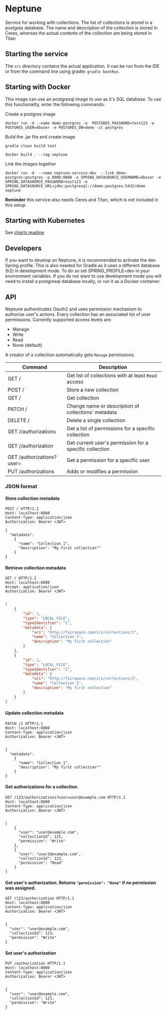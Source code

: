 # Neptune
Service for working with collections. The list of collections is stored in a postgres database.
The name and description of the collection is stored in Ceres, whereas the actual contents of the
collection are being stored in Titan

## Starting the service
The `src` directory contains the actual application. It can be run from the IDE or from the command line
using gradle: `gradle bootRun`.

## Starting with Docker
This image can use an postgresql image to use as it's SQL database. To use this functionality, enter the following commands:

Create a postgres image

`docker run -d --name demo-postgres -e  POSTGRES_PASSWORD=test123 -e POSTGRES_USER=dbuser -e POSTGRES_DB=demo -it postgres`

Build the .jar file and create image

`gradle clean build test`

`docker build . --tag neptune`

Link the images together

`docker run -d  --name neptune-service-dev  --link demo-postgres:postgres -p 8080:8080 -e SPRING_DATASOURCE_USERNAME=dbuser -e SPRING_DATASOURCE_PASSWORD=test123 -e SPRING_DATASOURCE_URL=jdbc:postgresql://demo-postgres:5432/demo neptune`

**Reminder** this service also needs Ceres and Titan, which is not included in this setup.

## Starting with Kubernetes

See [charts readme](/charts/neptune/README.md)

## Developers

If you want to develop on Neptune, it is recommended to activate the dev Spring profile. This is also needed for Gradle as
it uses a different database (h2) in development mode. To do so set SPRING_PROFILE=dev in your environment variables.
If you do not want to use development mode you will need to install a postgresql database locally, or run it as a Docker 
container.

## API

Neptune authenticates Oauth2 and uses permission mechanism to authorize user's actions.
Every collection has an associated list of user permissions. Currently supported access levels are:
- Manage
- Write
- Read
- None (default)


A creator of a collection automatically gets `Manage` permissions. 

| Command | Description |
| --- | --- |
| GET / | Get list of collections with at least `Read` access  |
| POST / | Store a new collection |
| GET /<id> | Get collection |
| PATCH /<id> | Change name or description of collections' metadata |
| DELETE /<id> | Delete a single collection |
| GET /<id>/authorizations | Get a list of permissions for a specific collection |
| GET /<id>/authorization | Get current user's permission for a specific collection |
| GET /authorizations?user=<user> | Get a permission for a specific user |
| PUT /authorizations | Adds or modifies a permission |


### JSON format

#### Store collection metadata

```
POST / HTTP/1.1
Host: localhost:8080
Content-Type: application/json
Authorization: Bearer <JWT> 

{
  "metadata": 
    {
      "name": "Collection 1",
      "description": "My first collection""
    }
}
```

#### Retrieve collection metadata


```
GET / HTTP/1.1
Host: localhost:8080
Accept: application/json
Authorization: Bearer <JWT> 


```

```json
[
    {
        "id": 1,
        "type": "LOCAL_FILE",
        "typeIdentifier": "1",
        "metadata": {
            "uri": "http://fairspace.com/iri/collections/1",
            "name": "Collection 1",
            "description": "My first collection"
        }
    },
    {
        "id": 2,
        "type": "LOCAL_FILE",
        "typeIdentifier": "2",
        "metadata": {
            "uri": "http://fairspace.com/iri/collections/2",
            "name": "Collection 2",
            "description": "My first collection"
        }
    }
]

```

#### Update collection metadata

```
PATCH /1 HTTP/1.1
Host: localhost:8080
Content-Type: application/json
Authorization: Bearer <JWT> 


{
  "metadata": 
    {
      "name": "Collection 1",
      "description": "My first collection""
    }
}
```

#### Get authorizations for a collection.

```
GET /123/authorizations?user=user@example.com HTTP/1.1
Host: localhost:8080
Content-Type: application/json
Authorization: Bearer <JWT> 


[
    {
      "user": "user@example.com",
      "collectionId": 123,
      "permission": "Write"
    },
    {
      "user": "user2@example.com",
      "collectionId": 123,
      "permission": "Read"
    }
]
```

#### Get user's authorization. Returns `"permission": "None"` if no permission was assigned.

```
GET /123/authorization HTTP/1.1
Host: localhost:8080
Content-Type: application/json
Authorization: Bearer <JWT> 


{
  "user": "user@example.com",
  "collectionId": 123,
  "permission": "Write"
}
```

#### Set user's authorization

```
PUT /authorization HTTP/1.1
Host: localhost:8080
Content-Type: application/json
Authorization: Bearer <JWT> 


{
  "user": "user@example.com",
  "collectionId": 123,
  "permission": "Write"
}
```

